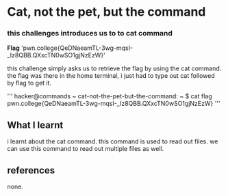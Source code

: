 # Cat, not the pet, but the command

### this challenges introduces us to to cat command

**Flag** 'pwn.college{QeDNaeamTL-3wg-mqsI-_Iz8QBB.QXxcTN0wSO1gjNzEzW}'

this challenge simply asks us to retrieve the flag by using the cat command. the flag was there in the home terminal, i just had to type out cat followed by flag to get it.

''' hacker@commands ~ cat-not-the-pet-but-the-command: ~ $ cat flag
pwn.college{QeDNaeamTL-3wg-mqsI-_Iz8QBB.QXxcTN0wSO1gjNzEzW} '''

## What I learnt
i learnt about the cat command. this command is used to read out files. we can use this command to read out multiple files as well.

## references
none.
